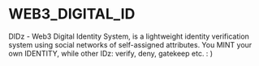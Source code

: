 # WEB3_DIGITAL_ID
DIDz - Web3 Digital Identity System, is a lightweight identity verification system using social networks of self-assigned attributes. You MINT your own IDENTITY, while other IDz: verify, deny, gatekeep etc. : )
